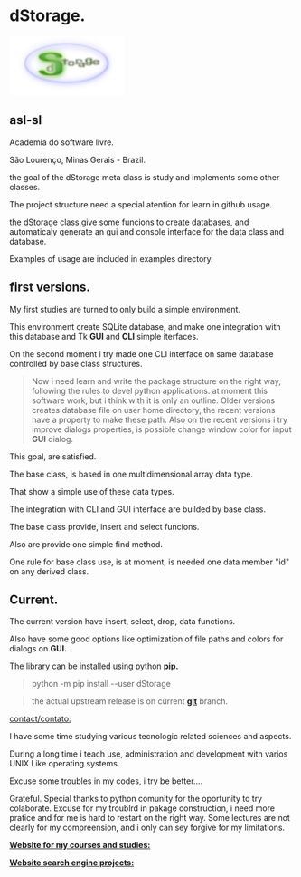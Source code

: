 # dStorage.

![Logo](img/dStorage.png "data storage")


## asl-sl

Academia do software livre.

São Lourenço, Minas Gerais - Brazil.


the goal of the dStorage meta class is study and implements some other classes.

The project structure need a special atention for learn in github usage.

the dStorage class give some funcions to create databases, and automaticaly
generate an gui and console interface for the data class and database.

Examples of usage are included in examples directory.

## first versions.

My first studies are turned to only build a simple environment.

This environment create SQLite database, and make one integration with this database and Tk **GUI** and __CLI__ simple iterfaces.

On the second moment i try made one CLI interface on same database controlled by base class structures.

> Now i need learn and write the package structure on the right way, following the rules to 
> devel python applications. at moment this software work, but i think with it is only an 
> outline.
> Older versions creates database file on user home directory, the recent versions have a property to make these path.
> Also on the recent versions i try improve dialogs properties, is possible change window color for input **GUI** dialog.

This goal, are satisfied.

The base class, is based in one multidimensional array data type.

That show a simple use of these data types.

The integration with CLI and GUI interface are builded by base class.

The base class provide, insert and select funcions.

Also are provide one simple find method.

One rule for base class use, is at moment, is needed one data member "id" on any derived class.

## Current.

The current version have insert, select, drop, data functions.

Also have some good options like optimization of file paths and colors for dialogs on **GUI.**

The library can be installed using python [**pip.**](https://pypi.org/project/dStorage/)

> python -m pip install --user dStorage

> the actual upstream release is on current [**git**](https://github.com/leo0-07/dStorage) branch.

[contact/contato:](mailto:feraleomg@gmail.com)

I have some time studying various tecnologic related sciences and aspects.

During a long time i teach use, administration and development with varios UNIX Like operating systems.

Excuse some troubles in my codes, i try be better....

Grateful.
Special thanks to python comunity for the oportunity to try colaborate.
Excuse for my troublrd in pakage construction, i need more pratice and for me is hard to restart on the right way. Some lectures are not clearly for my compreension, and i only can sey forgive for my limitations.


[**Website for my courses and studies:**](http://www.asl-sl.com.br)


[**Website search engine projects:**](http://magicbyte.tec.br:8888/)


